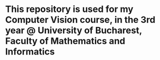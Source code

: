 # This repository is used for my Computer Vision course, in the 3rd year @ University of Bucharest, Faculty of Mathematics and Informatics

